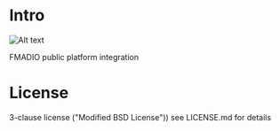 # Intro 

![Alt text](http://fmad.io/analytics/logo_capmerge.png "fmadio platform integration")

FMADIO public platform integration 

# License

3-clause license ("Modified BSD License"))
see LICENSE.md for details

